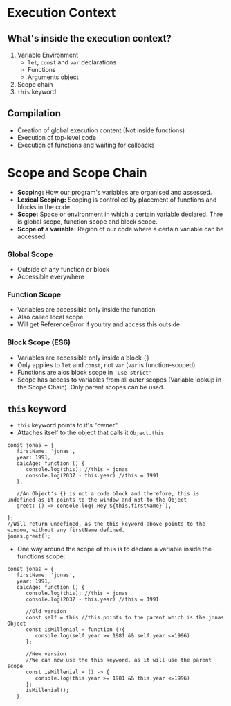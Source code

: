 # Execution Context

## What's inside the execution context?

1. Variable Environment
   - `let`, `const` and `var` declarations
   - Functions
   - Arguments object
2. Scope chain
3. `this` keyword

## Compilation

- Creation of global execution content (Not inside functions)
- Execution of top-level code
- Execution of functions and waiting for callbacks

# Scope and Scope Chain

- **Scoping:** How our program's variables are organised and assessed.
- **Lexical Scoping:** Scoping is controlled by placement of functions and blocks in the code.
- **Scope:** Space or environment in which a certain variable declared. Thre is global scope, function scope and block scope.
- **Scope of a variable:** Region of our code where a certain variable can be accessed.

### Global Scope

- Outside of any function or block
- Accessible everywhere

### Function Scope

- Variables are accessible only inside the function
- Also called local scope
- Will get ReferenceError if you try and access this outside

### Block Scope (ES6)

- Variables are accessible only inside a block `{}`
- Only applies to `let` and `const`, not `var` (`var` is function-scoped)
- Functions are alos block scope in `'use strict'`
- Scope has access to variables from all outer scopes (Variable lookup in the Scope Chain). Only parent scopes can be used.

## `this` keyword

- `this` keyword points to it's "owner"
- Attaches itself to the object that calls it `Object.this`

```
const jonas = {
   firstName: 'jonas',
   year: 1991,
   calcAge: function () {
      console.log(this); //this = jonas
      console.log(2037 - this.year) //this = 1991
   },

   //An Object's {} is not a code block and therefore, this is undefined as it points to the window and not to the Object
   greet: () => console.log(`Hey ${this.firstName}`),

};
//Will return undefined, as the this keyword above points to the window, without any firstName defined.
jonas.greet();
```

- One way around the scope of `this` is to declare a variable inside the functions scope:

```
const jonas = {
   firstName: 'jonas',
   year: 1991,
   calcAge: function () {
      console.log(this); //this = jonas
      console.log(2037 - this.year) //this = 1991

      //Old version
      const self = this //this points to the parent which is the jonas Object
      const isMillenial = function (){
         console.log(self.year >= 1981 && self.year <=1996)
      };

      //New version
      //We can now use the this keyword, as it will use the parent scope
      const isMillenial = () -> {
         console.log(this.year >= 1981 && this.year <=1996)
      };
      isMillenial();
   },
```

